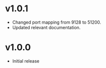 # v1.0.1

- Changed port mapping from 9128 to 51200.
- Updated relevant documentation.

# v1.0.0

- Initial release
